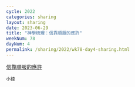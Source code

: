 ```yaml
---
cycle: 2022
categories: sharing
layout: sharing
date: 2023-06-29
title: "神學梳理：信靠順服的應許"
weekNum: 78
dayNum: 4
permalink: /sharing/2022/wk78-day4-sharing.html
---
```

[信靠順服的應許](https://eccseattle.github.io/media/sharing/2022/wk078/2023-06-29-bin.m4a)

`小錢`
